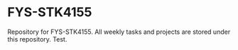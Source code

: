 # FYS-STK4155
Repository for FYS-STK4155. All weekly tasks and projects are stored under this repository.
Test.
